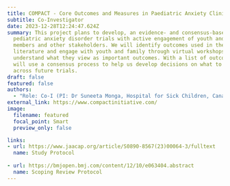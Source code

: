 ```yaml
---
title: COMPACT - Core Outcomes and Measures in Paediatric Anxiety Clinical Trials
subtitle: Co-Investigator
date: 2023-12-28T12:24:47.624Z
summary: This project plans to develop, an evidence- and consensus-based COS for
  pediatric anxiety disorder trials with active engagement of youth and family
  members and other stakeholders. We will identify outcomes used in the
  literature and engage with youth and family through virtual workshops, to
  understand what they view as important outcomes. With a list of outcomes, we
  will use a consensus process to help us develop decisions on what to measure
  across future trials.
draft: false
featured: false
authors:
  - "Role: Co-I (PI: Dr Suneeta Monga, Hospital for Sick Children, Canada)"
external_link: https://www.compactinitiative.com/
image:
  filename: featured
  focal_point: Smart
  preview_only: false

links:
- url: https://www.jaacap.org/article/S0890-8567(23)00064-3/fulltext
  name: Study Protocol
  
- url: https://bmjopen.bmj.com/content/12/10/e063404.abstract
  name: Scoping Review Protocol
---
```

